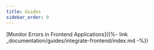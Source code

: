 ```yaml
---
title: Guides
sidebar_order: 0
---
```



[Monitor Errors in Frontend Applications]({%- link _documentation/guides/integrate-frontend/index.md -%})
